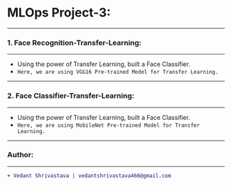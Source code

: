 # MLOps Project-3:
____________________________________________________________________________________________________________________
### 1. Face Recognition-Transfer-Learning:
_____________________________________________________________________________________________________________________
- Using the power of Transfer Learning, built a Face Classifier.
- `Here, we are using VGG16 Pre-trained Model for Transfer Learning.`
____________________________________________________________________________________________________________________
### 2. Face Classifier-Transfer-Learning:
____________________________________________________________________________________________________________________
- Using the power of Transfer Learning, built a Face Classifier.
- `Here, we are using MobileNet Pre-trained Model for Transfer Learning.`
____________________________________________________________________________________________________________________
### Author:
----------------------------------
```diff
+ Vedant Shrivastava | vedantshrivastava466@gmail.com
```
